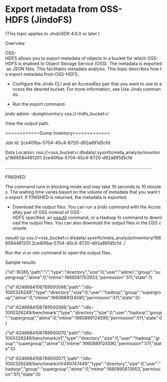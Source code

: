 # Export metadata from OSS-HDFS (JindoFS)

(This topic applies to JindoSDK 4.6.0 or later.)

Overview

OSS-HDFS allows you to export metadata of objects in a bucket for which OSS-HDFS is enabled to Object Storage Service (OSS). The metadata is exported as JSON files. This facilitates metadata analysis. This topic describes how to export metadata from OSS-HDFS.

*   Configure the Jindo CLI and an AccessKey pair that you want to use to access the desired bucket. For more information, see Use Jindo commands.
    
*   Run the export command.
    

jindo admin -dumpInventory oss://<hdfs\_bucket\>/

View the output path.

\============Dump Inventory=============

Job Id: 2ce40fba-5704-45c4-8720-d92a891d5cfd

Data Location: oss://<oss\_bucket\>/.dlsdata/.sysinfo/meta\_analyze/inventory/1666584461201.2ce40fba-5704-45c4-8720-d92a891d5cfd

.....................................................................................................................

FINISHED.

The command runs in blocking mode and may take 10 seconds to 10 minutes. The waiting time varies based on the volume of metadata that you want to export. If FINISHED is returned, the metadata is exported. 

*   Download the output files. You can run a jindo command with the AccessKey pair of OSS instead of OSS-HDFS specified, an [ossutil](https://help.aliyun.com/document_detail/50452.html) command, or a Hadoop fs command to download the output files. You can also download the output files in the OSS console. 
    

ossutil cp oss://<oss\_bucket\>/.dlsdata/.sysinfo/meta\_analyze/inventory/1666584461201.2ce40fba-5704-45c4-8720-d92a891d5cfd ./

Run the vi or vim command to open the output files. 

Sample results

{"id":16385,"path":"/","type":"directory","size":0,"user":"admin","group":"supergroup","atime":0,"mtime":1666581702933,"permission":511,"state":1}

{"id":6246684106789500068,"path":"/dls-1000326249","type":"directory","size":0,"user":"hadoop","group":"supergroup","atime":0,"mtime":1660889124590,"permission":511,"state":0}

{"id":6246684106789500069,"path":"/dls-1000326249/benchmark","type":"directory","size":0,"user":"hadoop","group":"supergroup","atime":0,"mtime":1660889124590,"permission":511,"state":0}

{"id":6246684106789500070,"path":"/dls-1000326249/benchmark/n1","type":"directory","size":0,"user":"hadoop","group":"supergroup","atime":0,"mtime":1660889124590,"permission":511,"state":0}

{"id":6246684106789500071,"path":"/dls-1000326249/benchmark/n1/490747449","type":"directory","size":0,"user":"hadoop","group":"supergroup","atime":0,"mtime":1660895613953,"permission":511,"state":0}
